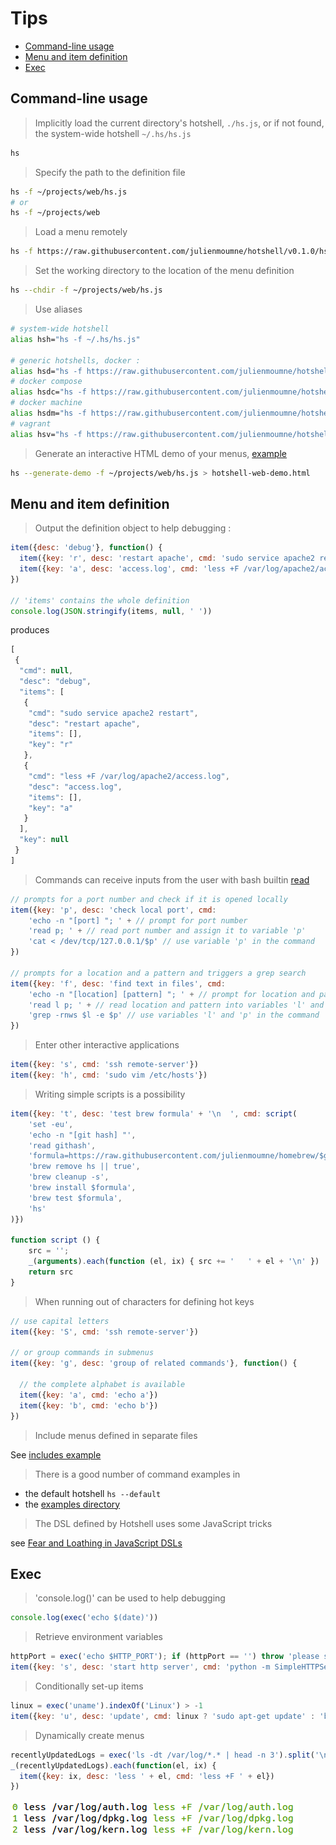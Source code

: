 # Tips

  - [Command-line usage](#command-line-usage)
  - [Menu and item definition](#menu-and-item-definition)
  - [Exec](#exec)

## Command-line usage

> Implicitly load the current directory's hotshell, `./hs.js`, or if not found, the system-wide hotshell `~/.hs/hs.js`

```bash
hs
```

> Specify the path to the definition file

```bash
hs -f ~/projects/web/hs.js
# or
hs -f ~/projects/web
```

> Load a menu remotely

```bash
hs -f https://raw.githubusercontent.com/julienmoumne/hotshell/v0.1.0/hs.js
```

> Set the working directory to the location of the menu definition

```bash
hs --chdir -f ~/projects/web/hs.js
```

> Use aliases

```bash
# system-wide hotshell
alias hsh="hs -f ~/.hs/hs.js"

# generic hotshells, docker :
alias hsd="hs -f https://raw.githubusercontent.com/julienmoumne/hotshell/v0.1.0/examples/docker/docker.hs.js"
# docker compose
alias hsdc="hs -f https://raw.githubusercontent.com/julienmoumne/hotshell/v0.1.0/examples/docker/docker-compose.hs.js"
# docker machine
alias hsdm="hs -f https://raw.githubusercontent.com/julienmoumne/hotshell/v0.1.0/examples/docker/docker-machine.hs.js"
# vagrant
alias hsv="hs -f https://raw.githubusercontent.com/julienmoumne/hotshell/v0.1.0/examples/vagrant/vagrant.hs.js"
```

> Generate an interactive HTML demo of your menus, [example](https://julienmoumne.github.com/hotshell/demos/hs.js.html)

```bash
hs --generate-demo -f ~/projects/web/hs.js > hotshell-web-demo.html  
```

## Menu and item definition

> Output the definition object to help debugging :

```javascript
item({desc: 'debug'}, function() {
  item({key: 'r', desc: 'restart apache', cmd: 'sudo service apache2 restart'})
  item({key: 'a', desc: 'access.log', cmd: 'less +F /var/log/apache2/access.log'})
}) 

// 'items' contains the whole definition
console.log(JSON.stringify(items, null, ' '))
```
produces
```javascript
[
 {
  "cmd": null,
  "desc": "debug",
  "items": [
   {
    "cmd": "sudo service apache2 restart",
    "desc": "restart apache",
    "items": [],
    "key": "r"
   },
   {
    "cmd": "less +F /var/log/apache2/access.log",
    "desc": "access.log",
    "items": [],
    "key": "a"
   }
  ],
  "key": null
 }
]
```
  
> Commands can receive inputs from the user with bash builtin [read](http://wiki.bash-hackers.org/commands/builtin/read) 

```javascript
// prompts for a port number and check if it is opened locally
item({key: 'p', desc: 'check local port', cmd:
    'echo -n "[port] "; ' + // prompt for port number
    'read p; ' + // read port number and assign it to variable 'p'
    'cat < /dev/tcp/127.0.0.1/$p' // use variable 'p' in the command
})

// prompts for a location and a pattern and triggers a grep search
item({key: 'f', desc: 'find text in files', cmd:
    'echo -n "[location] [pattern] "; ' + // prompt for location and pattern
    'read l p; ' + // read location and pattern into variables 'l' and 'p'
    'grep -rnws $l -e $p' // use variables 'l' and 'p' in the command
})
```

> Enter other interactive applications

```javascript
item({key: 's', cmd: 'ssh remote-server'})
item({key: 'h', cmd: 'sudo vim /etc/hosts'})
```

> Writing simple scripts is a possibility
 
```javascript
item({key: 't', desc: 'test brew formula' + '\n  ', cmd: script(
    'set -eu',
    'echo -n "[git hash] "',
    'read githash',
    'formula=https://raw.githubusercontent.com/julienmoumne/homebrew/$githash/Library/Formula/hs.rb',
    'brew remove hs || true',
    'brew cleanup -s',
    'brew install $formula',
    'brew test $formula',
    'hs'
)})

function script () {
    src = '';
    _(arguments).each(function (el, ix) { src += '   ' + el + '\n' })
    return src
}
```

> When running out of characters for defining hot keys

```javascript
// use capital letters
item({key: 'S', cmd: 'ssh remote-server'})

// or group commands in submenus
item({key: 'g', desc: 'group of related commands'}, function() {

  // the complete alphabet is available
  item({key: 'a', cmd: 'echo a'})
  item({key: 'b', cmd: 'echo b'})
})
```

> Include menus defined in separate files

See [includes example](examples#includes)

> There is a good number of command examples in

 - the default hotshell `hs --default`
 - the [examples directory](./examples)

> The DSL defined by Hotshell uses some JavaScript tricks

see [Fear and Loathing in JavaScript DSLs](http://alexyoung.org/2009/10/22/javascript-dsl/)

## Exec

> 'console.log()' can be used to help debugging

```javascript
console.log(exec('echo $(date)'))
```

> Retrieve environment variables
  
```javascript
httpPort = exec('echo $HTTP_PORT'); if (httpPort == '') throw 'please set $HTTP_PORT'
item({key: 's', desc: 'start http server', cmd: 'python -m SimpleHTTPServer ' + httpPort})
```

> Conditionally set-up items
  
```javascript
linux = exec('uname').indexOf('Linux') > -1
item({key: 'u', desc: 'update', cmd: linux ? 'sudo apt-get update' : 'brew update'})
```

> Dynamically create menus
  
```javascript
recentlyUpdatedLogs = exec('ls -dt /var/log/*.* | head -n 3').split('\n')
_(recentlyUpdatedLogs).each(function(el, ix) {
  item({key: ix, desc: 'less ' + el, cmd: 'less +F ' + el})
})
```
![Generated Items - Logs](doc/generated-items-logs.png)
